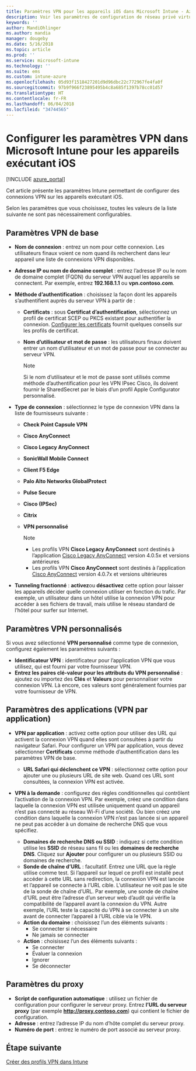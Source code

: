 ```yaml
---
title: Paramètres VPN pour les appareils iOS dans Microsoft Intune - Azure | Microsoft Docs
description: Voir les paramètres de configuration de réseau privé virtuel (VPN) disponibles, notamment les détails de la connexion, les méthodes d’authentification et la tunnelisation fractionnée, dans les paramètres de base ; les paramètres VPN personnalisés avec l’identificateur et les paires clé-valeur ; les paramètres VPN par application qui incluent des URL Safari et des réseaux VPN à la demande avec SSID ou domaines de recherche DNS ; et les paramètres de proxy pour inclure un script de configuration, une adresse IP ou de nom de domaine complet et le port TCP dans Microsoft Intune sur les appareils exécutant iOS.
keywords: ''
author: MandiOhlinger
ms.author: mandia
manager: dougeby
ms.date: 5/16/2018
ms.topic: article
ms.prod: ''
ms.service: microsoft-intune
ms.technology: ''
ms.suite: ems
ms.custom: intune-azure
ms.openlocfilehash: 05d93f1518427201d9d96dbc22c772967fe4fa0f
ms.sourcegitcommit: 97b9f966f23895495b4c8a685f1397b78cc01d57
ms.translationtype: HT
ms.contentlocale: fr-FR
ms.lasthandoff: 06/04/2018
ms.locfileid: "34744565"
---
```

# <a name="configure-vpn-settings-in-microsoft-intune-for-devices-running-ios"></a>Configurer les paramètres VPN dans Microsoft Intune pour les appareils exécutant iOS

[!INCLUDE [azure_portal](./includes/azure_portal.md)]

Cet article présente les paramètres Intune permettant de configurer des connexions VPN sur les appareils exécutant iOS.

Selon les paramètres que vous choisissez, toutes les valeurs de la liste suivante ne sont pas nécessairement configurables.

## <a name="base-vpn-settings"></a>Paramètres VPN de base

- **Nom de connexion** : entrez un nom pour cette connexion. Les utilisateurs finaux voient ce nom quand ils recherchent dans leur appareil une liste de connexions VPN disponibles.
- **Adresse IP ou nom de domaine complet** : entrez l’adresse IP ou le nom de domaine complet (FQDN) du serveur VPN auquel les appareils se connectent. Par exemple, entrez **192.168.1.1** ou **vpn.contoso.com**.
- **Méthode d’authentification** : choisissez la façon dont les appareils s’authentifient auprès du serveur VPN à partir de :
  - **Certificats** : sous **Certificat d’authentification**, sélectionnez un profil de certificat SCEP ou PKCS existant pour authentifier la connexion. [Configurer les certificats](certificates-configure.md) fournit quelques conseils sur les profils de certificat.
  - **Nom d’utilisateur et mot de passe** : les utilisateurs finaux doivent entrer un nom d’utilisateur et un mot de passe pour se connecter au serveur VPN.

    > [!NOTE]
    > Si le nom d’utilisateur et le mot de passe sont utilisés comme méthode d’authentification pour les VPN IPsec Cisco, ils doivent fournir le SharedSecret par le biais d’un profil Apple Configurator personnalisé.
  
- **Type de connexion** : sélectionnez le type de connexion VPN dans la liste de fournisseurs suivante :
  - **Check Point Capsule VPN**
  - **Cisco AnyConnect**
  - **Cisco Legacy AnyConnect**
  - **SonicWall Mobile Connect**
  - **Client F5 Edge**
  - **Palo Alto Networks GlobalProtect**
  - **Pulse Secure**
  - **Cisco (IPSec)**
  - **Citrix**
  - **VPN personnalisé**

    > [!NOTE]
    > - Les profils VPN **Cisco Legacy AnyConnect** sont destinés à l’application [Cisco Legacy AnyConnect](https://itunes.apple.com/app/cisco-legacy-anyconnect/id392790924) version 4.0.5x et versions antérieures
    > - Les profils VPN **Cisco AnyConnect** sont destinés à l’application [Cisco AnyConnect](https://itunes.apple.com/app/cisco-anyconnect/id1135064690) version 4.0.7x et versions ultérieures

- **Tunneling fractionné** : **activez**ou **désactivez** cette option pour laisser les appareils décider quelle connexion utiliser en fonction du trafic. Par exemple, un utilisateur dans un hôtel utilise la connexion VPN pour accéder à ses fichiers de travail, mais utilise le réseau standard de l’hôtel pour surfer sur Internet.

## <a name="custom-vpn-settings"></a>Paramètres VPN personnalisés

Si vous avez sélectionné **VPN personnalisé** comme type de connexion, configurez également les paramètres suivants :

- **Identificateur VPN** : identificateur pour l’application VPN que vous utilisez, qui est fourni par votre fournisseur VPN.
- **Entrez les paires clé-valeur pour les attributs du VPN personnalisé** : ajoutez ou importez des **Clés** et **Valeurs** pour personnaliser votre connexion VPN. Là encore, ces valeurs sont généralement fournies par votre fournisseur de VPN.

## <a name="apps-per-app-vpn-settings"></a>Paramètres des applications (VPN par application)

- **VPN par application** : activez cette option pour utiliser des URL qui activent la connexion VPN quand elles sont consultées à partir du navigateur Safari. Pour configurer un VPN par application, vous devez sélectionner **Certificats** comme méthode d’authentification dans les paramètres VPN de base.
  - **URL Safari qui déclenchent ce VPN** : sélectionnez cette option pour ajouter une ou plusieurs URL de site web. Quand ces URL sont consultées, la connexion VPN est activée.

- **VPN à la demande** : configurez des règles conditionnelles qui contrôlent l’activation de la connexion VPN. Par exemple, créez une condition dans laquelle la connexion VPN est utilisée uniquement quand un appareil n’est pas connecté au réseau Wi-Fi d’une société. Ou bien créez une condition dans laquelle la connexion VPN n’est pas lancée si un appareil ne peut pas accéder à un domaine de recherche DNS que vous spécifiez.

  - **Domaines de recherche DNS ou SSID** : indiquez si cette condition utilise les **SSID** de réseau sans fil ou les **domaines de recherche DNS**. Cliquez sur **Ajouter** pour configurer un ou plusieurs SSID ou domaines de recherche.
  - **Sonde de chaîne d’URL** : facultatif. Entrez une URL que la règle utilise comme test. Si l’appareil sur lequel ce profil est installé peut accéder à cette URL sans redirection, la connexion VPN est lancée et l’appareil se connecte à l’URL cible. L’utilisateur ne voit pas le site de la sonde de chaîne d’URL. Par exemple, une sonde de chaîne d’URL peut être l’adresse d’un serveur web d’audit qui vérifie la compatibilité de l’appareil avant la connexion du VPN. Autre exemple, l’URL teste la capacité du VPN à se connecter à un site avant de connecter l’appareil à l’URL cible via le VPN.
  - **Action du domaine** : choisissez l’un des éléments suivants :
    - Se connecter si nécessaire
    - Ne jamais se connecter
  - **Action** : choisissez l’un des éléments suivants :
    - Se connecter
    - Évaluer la connexion
    - Ignorer
    - Se déconnecter

## <a name="proxy-settings"></a>Paramètres du proxy

- **Script de configuration automatique** : utilisez un fichier de configuration pour configurer le serveur proxy. Entrez **l’URL du serveur proxy** (par exemple **http://proxy.contoso.com**) qui contient le fichier de configuration.
- **Adresse** : entrez l’adresse IP du nom d’hôte complet du serveur proxy.
- **Numéro de port** : entrez le numéro de port associé au serveur proxy.

## <a name="next-step"></a>Étape suivante
[Créer des profils VPN dans Intune](vpn-settings-configure.md)
